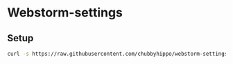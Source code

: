 # Webstorm-settings
## Setup
```sh
curl -s https://raw.githubusercontent.com/chubbyhippo/webstorm-settings/refs/heads/main/setup.sh | /usr/bin/env sh
```
